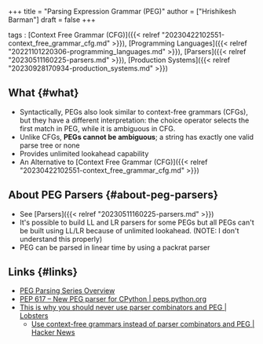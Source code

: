 +++
title = "Parsing Expression Grammar (PEG)"
author = ["Hrishikesh Barman"]
draft = false
+++

tags
: [Context Free Grammar (CFG)]({{< relref "20230422102551-context_free_grammar_cfg.md" >}}), [Programming Languages]({{< relref "20221101220306-programming_languages.md" >}}), [Parsers]({{< relref "20230511160225-parsers.md" >}}), [Production Systems]({{< relref "20230928170934-production_systems.md" >}})


## What {#what}

-   Syntactically, PEGs also look similar to context-free grammars (CFGs), but they have a different interpretation: the choice operator selects the first match in PEG, while it is ambiguous in CFG.
-   Unlike CFGs, **PEGs cannot be ambiguous**; a string has exactly one valid parse tree or none
-   Provides unlimited lookahead capability
-   An Alternative to [Context Free Grammar (CFG)]({{< relref "20230422102551-context_free_grammar_cfg.md" >}})


## About PEG Parsers {#about-peg-parsers}

-   See [Parsers]({{< relref "20230511160225-parsers.md" >}})
-   It's possible to build LL and LR parsers for some PEGs but all PEGs can't be built using LL/LR because of unlimited lookahead. (NOTE: I don't understand this properly)
-   PEG can be parsed in linear time by using a packrat parser


## Links {#links}

-   [PEG Parsing Series Overview](https://medium.com/@gvanrossum_83706/peg-parsing-series-de5d41b2ed60)
-   [PEP 617 – New PEG parser for CPython | peps.python.org](https://peps.python.org/pep-0617/)
-   [This is why you should never use parser combinators and PEG | Lobsters](https://lobste.rs/s/nybhsl/this_is_why_you_should_never_use_parser)
    -   [Use context-free grammars instead of parser combinators and PEG | Hacker News](https://news.ycombinator.com/item?id=40566784)

